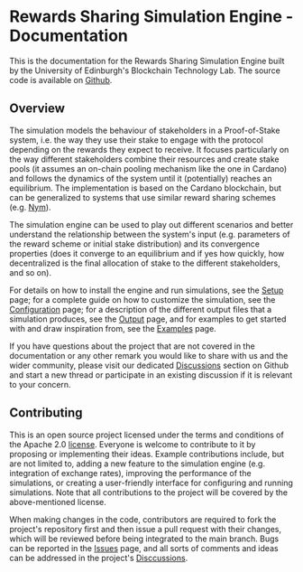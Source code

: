 # Rewards Sharing Simulation Engine - Documentation

This is the documentation for the Rewards Sharing Simulation Engine built by the University of Edinburgh's Blockchain 
Technology Lab. 
The source code is available on 
[Github](https://github.com/Blockchain-Technology-Lab/Rewards-Sharing-Simulation-Engine).

## Overview

The simulation models the behaviour of stakeholders in a Proof-of-Stake system, i.e. the way they use their stake to 
engage with the protocol depending on the rewards they expect to receive. It focuses particularly on the way different 
stakeholders combine their resources and create stake pools (it assumes an on-chain pooling mechanism like the one in 
Cardano) and follows the dynamics of the system until it (potentially) reaches an equilibrium. The implementation is 
based on the Cardano blockchain, but can be generalized to systems that use similar reward sharing schemes (e.g. 
[Nym](https://nymtech.net/)).

The simulation engine can be used to play out different scenarios and better understand the relationship between the
system's input (e.g. parameters of the reward scheme or initial stake distribution) and its convergence properties (does
it converge to an equilibrium and if yes how quickly, how decentralized is the final allocation of stake to the 
different stakeholders, and so on).

For details on how to install the engine and run simulations, see the [Setup](setup.md) page; for a complete guide on
how to customize the simulation, see the [Configuration](configuration.md) page; for a description of the different 
output files that a simulation produces, see the [Output](output.md) page, and for examples to get started with and 
draw inspiration from, see the [Examples](examples.md) page. 

If you have questions about the project that are not covered in the documentation or any other remark you would like to
share with us and the wider community, please visit our dedicated 
[Discussions](https://github.com/Blockchain-Technology-Lab/Rewards-Sharing-Simulation-Engine/discussions) section on Github and
start a new thread or participate in an existing discussion if it is relevant to your concern.


## Contributing
This is an open source project licensed  under the terms and conditions of the Apache 2.0 [license](LICENSE). Everyone 
is welcome to contribute to it by proposing or implementing their ideas. Example contributions include, but are not 
limited to, adding a new feature to the simulation engine (e.g. integration of exchange rates), improving the 
performance of the simulations, or creating a user-friendly interface for configuring and running simulations. Note that
all contributions to the project will be covered by the above-mentioned license.

When making changes in the code, contributors are required to fork the project's repository first and then issue a pull 
request with their changes, which will be reviewed before being integrated to the main branch. Bugs can be reported 
in the [Issues](https://github.com/Blockchain-Technology-Lab/Rewards-Sharing-Simulation-Engine/issues) page, and all 
sorts of comments and ideas can be addressed in the project's 
[Disccussions](https://github.com/Blockchain-Technology-Lab/Rewards-Sharing-Simulation-Engine/discussions).
